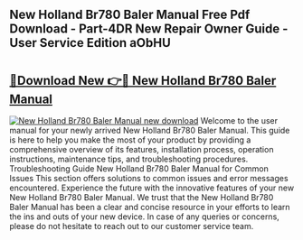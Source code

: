## New Holland Br780 Baler Manual Free Pdf Download - Part-4DR New Repair Owner Guide - User Service Edition aObHU

# <h2><a href="http://bc949.oget.top/?id=New+Holland+Br780+Baler+Manual">🔗Download New 👉🔴 New Holland Br780 Baler Manual</a></h2>

[![New Holland Br780 Baler Manual new download](https://i.imgur.com/5g1atiW.png)](http://bc949.oget.top/?id=New+Holland+Br780+Baler+Manual)
Welcome to the user manual for your newly arrived New Holland Br780 Baler Manual. This guide is here to help you make the most of your product by providing a comprehensive overview of its features, installation process, operation instructions, maintenance tips, and troubleshooting procedures. Troubleshooting Guide New Holland Br780 Baler Manual for Common Issues This section offers solutions to common issues and error messages encountered. Experience the future with the innovative features of your new New Holland Br780 Baler Manual. We trust that the New Holland Br780 Baler Manual has been a clear and concise resource in your efforts to learn the ins and outs of your new device. In case of any queries or concerns, please do not hesitate to reach out to our customer service team.
